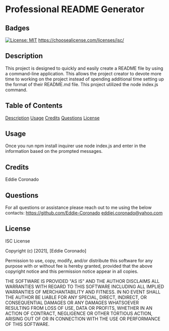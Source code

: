 

# Professional README Generator

## Badges
[![License: MIT](https://img.shields.io/badge/License-MIT-yellow.svg)](https://opensource.org/licenses/MIT)
https://choosealicense.com/licenses/isc/

## Description
This project is designed to quickly and easily create a README file by using a command-line application. This allows the project creator to devote more time to working on the project instead of spending additional time setting up the format of their README.md file. This project utilized the node index.js command.

## Table of Contents
[Description](#description)
[Usage](#usage)
[Credits](#credits)
[Questions](#questions)
[License](#license)

## Usage
Once you run npm install inquirer use node index.js and enter in the information based on the prompted messages.

## Credits
Eddie Coronado

## Questions
For all questions or assistance please reach out to me using the below contacts:
https://github.com/Eddie-Coronado
eddiej.coronado@yahoo.com

## License
ISC License

  Copyright (c) [2021], [Eddie Coronado]
  
  Permission to use, copy, modify, and/or distribute this software for any
  purpose with or without fee is hereby granted, provided that the above
  copyright notice and this permission notice appear in all copies.
  
  THE SOFTWARE IS PROVIDED "AS IS" AND THE AUTHOR DISCLAIMS ALL WARRANTIES
  WITH REGARD TO THIS SOFTWARE INCLUDING ALL IMPLIED WARRANTIES OF
  MERCHANTABILITY AND FITNESS. IN NO EVENT SHALL THE AUTHOR BE LIABLE FOR
  ANY SPECIAL, DIRECT, INDIRECT, OR CONSEQUENTIAL DAMAGES OR ANY DAMAGES
  WHATSOEVER RESULTING FROM LOSS OF USE, DATA OR PROFITS, WHETHER IN AN
  ACTION OF CONTRACT, NEGLIGENCE OR OTHER TORTIOUS ACTION, ARISING OUT OF
  OR IN CONNECTION WITH THE USE OR PERFORMANCE OF THIS SOFTWARE.

